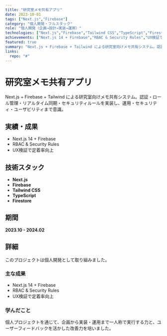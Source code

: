 ```yaml
---
title: "研究室メモ共有アプリ"
date: 2023-10-01
tags: ["Next.js","Firebase"]
category: "個人開発・フルスタック"
role: "個人開発（企画→設計→実装→運用）"
technologies: ["Next.js","Firebase","Tailwind CSS","TypeScript","Firestore"]
achievements: ["Next.js 14 + Firebase","RBAC & Security Rules","UX検証で定着率向上"]
featured: true
summary: "Next.js + Firebase + Tailwind による研究室向けメモ共有システム。認証・ロール管理・リアルタイム同期・セキュリティルールを実装し、運用・セキュリティ・ユーザビリティまで意識。"
links:
  repo: "#"
---
```

# 研究室メモ共有アプリ

Next.js + Firebase + Tailwind による研究室向けメモ共有システム。認証・ロール管理・リアルタイム同期・セキュリティルールを実装し、運用・セキュリティ・ユーザビリティまで意識。

## 実績・成果

- Next.js 14 + Firebase
- RBAC & Security Rules
- UX検証で定着率向上

## 技術スタック

- **Next.js**
- **Firebase**
- **Tailwind CSS**
- **TypeScript**
- **Firestore**

## 期間

**2023.10 - 2024.02**

## 詳細

このプロジェクトは個人開発として取り組みました。

### 主な成果

- Next.js 14 + Firebase
- RBAC & Security Rules
- UX検証で定着率向上

### 学んだこと

個人プロジェクトを通じて、企画から実装・運用まで一人称で実行する力と、ユーザーフィードバックを活かした改善力を培いました。
